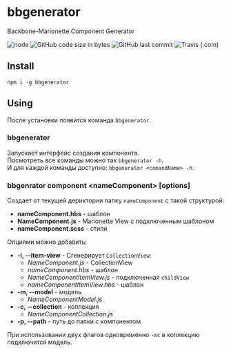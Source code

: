 # bbgenerator
Backbone-Marionette Component Generator

![node](https://img.shields.io/node/v/bbgenerator.svg) ![GitHub code size in bytes](https://img.shields.io/github/languages/code-size/ineigo/bbgenerator.svg) ![GitHub last commit](https://img.shields.io/github/last-commit/ineigo/bbgenerator.svg)
![Travis (.com)](https://img.shields.io/travis/com/Ineigo/bbgenerator.svg)

## Install 
`npm i -g bbgenerator`

## Using
После установки появится команда `bbgenerator`.

### bbgenerator

Запускает интерфейс создания компонента. \
Посмотреть все команды можно так `bbgenerator -h`. \
И для каждой команды доступно: `bbgenerator <comandName> -h`.

### bbgenrator component \<nameComponent\> [options]

Создает от текущей дериктории папку `nameComponent` c такой структурой:
- **nameComponent.hbs** - шаблон
- **NameComponent.js** - Marionette View с подключенным шаблоном
- **nameComponent.scss** - стили

Опциями можно добавить:
- **-i, --item-view** - Сгенерирует `CollectionView`:
    - *NameComponent.js* - CollectionView
    - *nameComponent.hbs* - шаблон
    - *NameComponentItemView.js* - подключенная `childView`
    - *nameComponentItemView.hbs* - шаблон
- **-m, --model** - модель
    - *NameComponentModel.js*
- **-c, --collection** - коллекция
    - *NameComponentCollection.js*
- **-p, --path** - путь до папки с компонентом

При использовании двух флагов одновременно `-mc` в коллекцию подключится модель.
